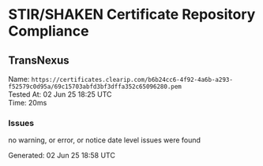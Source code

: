 # STIR/SHAKEN Certificate Repository Compliance

## TransNexus

Name: `https://certificates.clearip.com/b6b24cc6-4f92-4a6b-a293-f52579c0d95a/69c15703abfd3bf3dffa352c65096280.pem`\
Tested At: 02 Jun 25 18:25 UTC\
Time: 20ms

### Issues

no warning, or error, or notice date level issues were found

Generated: 02 Jun 25 18:58 UTC